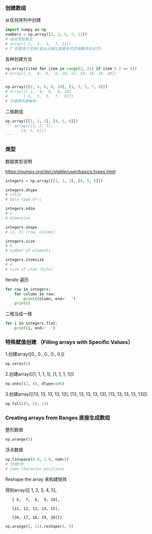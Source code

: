 ### 创建数组
从任何序列中创建
```py
import numpy as np
numbers = np.array([2, 3, 5, 7, 11])
# 自动添加格式
# array([ 2,  3,  5,  7, 11])
# 7 前面两个空格(留出占据位置最多的空格数并右对齐)
```
各种创建方法
```py
np.array([item for item in range(2, 21) if item % 2 == 0])
# array([ 2,  4,  6,  8, 10, 12, 14, 16, 18, 20])


np.array([[2, 4, 6, 8, 10], [1, 3, 5, 7, 9]])
# array([[ 2,  4,  6,  8, 10],
#       [ 1,  3,  5,  7,  9]])
# 不使用列表解析
```
二维数组
```py
np.array([[1, 2, 3], [4, 5, 6]])
''' array([[1, 2, 3],
       [4, 5, 6]])
'''
```

### 类型 
数据类型说明

https://numpy.org/doc/stable/user/basics.types.html
```py
integers = np.array([[1, 2, 3], [4, 5, 6]])

integers.dtype
# int32
# data type of c

integers.ndim
# 2
# dimension

integers.shape
# (2, 3) (row, column)

integers.size
# 6 
# number of elements

integers.itemsize
# 4
# size of item (byte)
```

iterate 遍历
```py
for row in integers:
    for column in row:
        print(column, end='  ')
    print() 
```
二维当成一维
```py
for i in integers.flat:
    print(i, end='  ')
```

### 特殊赋值创建 （Filling arrays with Specific Values）
1.创建array([0., 0., 0., 0., 0.])
```py
np.zeros(5)
```
2.创建array([[1, 1, 1, 1],
       [1, 1, 1, 1]])
```py
np.ones((2, 4), dtype=int)
```
3.创建array([[13, 13, 13, 13, 13],
       [13, 13, 13, 13, 13],
       [13, 13, 13, 13, 13]])
```py
np.full((3, 5), 13)
```

### Creating arrays from Ranges 直接生成数组
整形数据
```py
np.arange(5)
```
浮点数据
```py
np.linspace(0.0, 1.0, num=5)
# 分成5份
# same character positions
```
Reshape the array 来构建矩阵

得到array([[ 1,  2,  3,  4,  5],

       [ 6,  7,  8,  9, 10],
       
       [11, 12, 13, 14, 15],
       
       [16, 17, 18, 19, 20]])
```py
np.arange(1, 21).reshape(4, 5)
```

### 













































